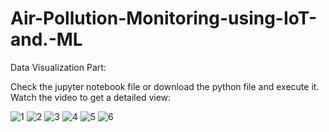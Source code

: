 # Air-Pollution-Monitoring-using-IoT-and.-ML

Data Visualization Part:

Check the jupyter notebook file or download the python file and execute it. Watch the video to get a detailed view:


![1](https://user-images.githubusercontent.com/24243687/32483460-27ab6da0-c3c2-11e7-9914-3225305ad568.PNG)
![2](https://user-images.githubusercontent.com/24243687/32483462-28d81c28-c3c2-11e7-902f-7f00cfc5e6c2.PNG)
![3](https://user-images.githubusercontent.com/24243687/32483465-2aa4f47c-c3c2-11e7-9a1f-08381eb6badf.PNG)
![4](https://user-images.githubusercontent.com/24243687/32483467-2bb74680-c3c2-11e7-90ae-d81e7f148cbe.PNG)
![5](https://user-images.githubusercontent.com/24243687/32483468-2c30369e-c3c2-11e7-8419-7cbdf3421558.PNG)
![6](https://user-images.githubusercontent.com/24243687/32483470-2ca4642e-c3c2-11e7-9aaa-c3e00180671f.PNG)

